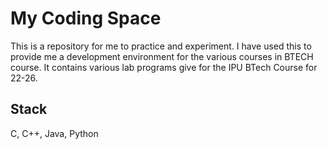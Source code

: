 # My Coding Space
This is a repository for me to practice and experiment.
I have used this to provide me a development environment for the various courses in BTECH course.
It contains various lab programs give for the IPU BTech Course for 22-26.
## Stack
C, C++, Java, Python
